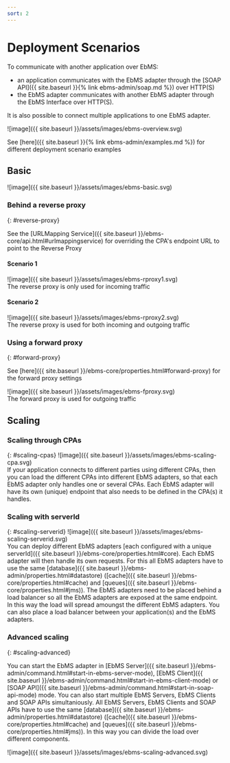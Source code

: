 ```yaml
---
sort: 2
---
```


# Deployment Scenarios

To communicate with another application over EbMS:
- an application communicates with the EbMS adapter through the [SOAP API]({{ site.baseurl }}{% link ebms-admin/soap.md %}) over HTTP(S)
- the EbMS adapter communicates with another EbMS adapter through the EbMS Interface over HTTP(S).  

It is also possible to connect multiple applications to one EbMS adapter.

![image]({{ site.baseurl }}/assets/images/ebms-overview.svg)  

See [here]({{ site.baseurl }}{% link ebms-admin/examples.md %}) for different deployment scenario examples

## Basic
![image]({{ site.baseurl }}/assets/images/ebms-basic.svg)

### Behind a reverse proxy
{: #reverse-proxy}

See the [URLMapping Service]({{ site.baseurl }}/ebms-core/api.html#urlmappingservice) for overriding the CPA's endpoint URL to point to the Reverse Proxy

#### Scenario 1
![image]({{ site.baseurl }}/assets/images/ebms-rproxy1.svg)  
The reverse proxy is only used for incoming traffic

#### Scenario 2
![image]({{ site.baseurl }}/assets/images/ebms-rproxy2.svg)  
The reverse proxy is used for both incoming and outgoing traffic

### Using a forward proxy
{: #forward-proxy}

See [here]({{ site.baseurl }}/ebms-core/properties.html#forward-proxy) for the forward proxy settings

![image]({{ site.baseurl }}/assets/images/ebms-fproxy.svg)  
The forward proxy is used for outgoing traffic

## Scaling

### Scaling through CPAs
{: #scaling-cpas}
![image]({{ site.baseurl }}/assets/images/ebms-scaling-cpa.svg)  
If your application connects to different parties using different CPAs, then you can load the different CPAs into different EbMS adapters, so that each EbMS adapter only handles one or several CPAs. Each EbMS adapter will have its own (unique) endpoint that also needs to be defined in the CPA(s) it handles.

### Scaling with serverId
{: #scaling-serverid}
![image]({{ site.baseurl }}/assets/images/ebms-scaling-serverid.svg)  
You can deploy different EbMS adapters [each configured with a unique serverId]({{ site.baseurl }}/ebms-core/properties.html#core). Each EbMS adapter will then handle its own requests. For this all EbMS adapters have to use the same [database]({{ site.baseurl }}/ebms-admin/properties.html#datastore) ([cache]({{ site.baseurl }}/ebms-core/properties.html#cache) and [queues]({{ site.baseurl }}/ebms-core/properties.html#jms)). The EbMS adapters need to be placed behind a load balancer so all the EbMS adapters are exposed at the same endpoint. In this way the load will spread amoungst the different EbMS adapters. You can also place a load balancer between your application(s) and the EbMS adapters.

### Advanced scaling
{: #scaling-advanced}

You can start the EbMS adapter in [EbMS Server]({{ site.baseurl }}/ebms-admin/command.html#start-in-ebms-server-mode), [EbMS Client]({{ site.baseurl }}/ebms-admin/command.html#start-in-ebms-client-mode) or [SOAP API]({{ site.baseurl }}/ebms-admin/command.html#start-in-soap-api-mode) mode. You can also start multiple EbMS Servers, EbMS Clients and SOAP APIs simultaniously. All EbMS Servers, EbMS Clients and SOAP APIs have to use the same [database]({{ site.baseurl }}/ebms-admin/properties.html#datastore) ([cache]({{ site.baseurl }}/ebms-core/properties.html#cache) and [queues]({{ site.baseurl }}/ebms-core/properties.html#jms)). In this way you can divide the load over different components.

![image]({{ site.baseurl }}/assets/images/ebms-scaling-advanced.svg)  
